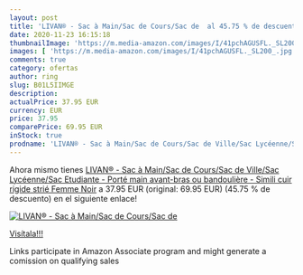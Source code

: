 ```yaml
---
layout: post
title: 'LIVAN® - Sac à Main/Sac de Cours/Sac de  al 45.75 % de descuento'
date: 2020-11-23 16:15:18
thumbnailImage: 'https://m.media-amazon.com/images/I/41pchAGUSFL._SL200_.jpg'
images: [ 'https://m.media-amazon.com/images/I/41pchAGUSFL._SL200_.jpg' ]
comments: true
category: ofertas
author: ring
slug: B01L5IIMGE
description:
actualPrice: 37.95 EUR
currency: EUR
price: 37.95
comparePrice: 69.95 EUR
inStock: true
prodname: 'LIVAN® - Sac à Main/Sac de Cours/Sac de Ville/Sac Lycéenne/Sac Etudiante - Porté main  avant-bras ou bandoulière - Simili cuir rigide strié Femme Noir'
---
```


Ahora mismo tienes [LIVAN® - Sac à Main/Sac de Cours/Sac de Ville/Sac Lycéenne/Sac Etudiante - Porté main  avant-bras ou bandoulière - Simili cuir rigide strié Femme Noir](https://www.amazon.fr/dp/B01L5IIMGE/?tag=tolees0d-21) a 37.95 EUR (original: 69.95 EUR) (45.75 %  de descuento) en el siguiente enlace!

[![LIVAN® - Sac à Main/Sac de Cours/Sac de ](https://m.media-amazon.com/images/I/41pchAGUSFL._SL200_.jpg)](https://www.amazon.fr/dp/B01L5IIMGE/?tag=tolees0d-21)

[Visítala!!!](https://www.amazon.fr/dp/B01L5IIMGE/?tag=tolees0d-21)

Links participate in Amazon Associate program and might generate a comission on qualifying sales

